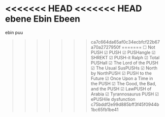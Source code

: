 <<<<<<< HEAD
<<<<<<< HEAD
ebene
Ebin
Ebeen
=======
ebin puu
>>>>>>> ca7c664da65af0c34ecbfcf22b67a70a2727950f
=======
☐ Not PUSH ☑ PUSH ☑ PUSHangle ☑ SHREKT ☑ PUSH-it Ralph ☑ Total PUSHall ☑ The Lord of the PUSH ☑ The Usual SusPUSHs ☑ North by NorthPUSH ☑ PUSH to the Future ☑ Once Upon a Time in the PUSH ☑ The Good, the Bad, and the PUSH ☑ LawPUSH of Arabia ☑ Tyrannosaurus PUSH ☑ ePUSHile dysfunction
>>>>>>> c75bddf2e99d885bff3f45f0944b1bc65fb1be41
